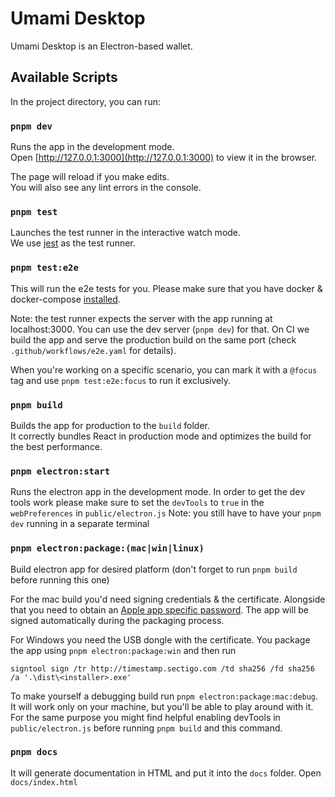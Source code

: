 # Umami Desktop

Umami Desktop is an Electron-based wallet.

## Available Scripts

In the project directory, you can run:

### `pnpm dev`

Runs the app in the development mode.\
Open [http://127.0.0.1:3000](http://127.0.0.1:3000) to view it in the browser.

The page will reload if you make edits.\
You will also see any lint errors in the console.

### `pnpm test`

Launches the test runner in the interactive watch mode.\
We use [jest](https://jestjs.io/) as the test runner.

### `pnpm test:e2e`

This will run the e2e tests for you. Please make sure that you have docker & docker-compose [installed](https://docs.docker.com/desktop/install/mac-install/).

Note: the test runner expects the server with the app running at localhost:3000. You can use the dev server (`pnpm dev`) for that.
On CI we build the app and serve the production build on the same port (check `.github/workflows/e2e.yaml` for details).

When you're working on a specific scenario, you can mark it with a `@focus` tag and use `pnpm test:e2e:focus` to run it exclusively.

### `pnpm build`

Builds the app for production to the `build` folder.\
It correctly bundles React in production mode and optimizes the build for the best performance.

### `pnpm electron:start`

Runs the electron app in the development mode.
In order to get the dev tools work please make sure to set the `devTools` to `true` in the `webPreferences` in `public/electron.js`
Note: you still have to have your `pnpm dev` running in a separate terminal

### `pnpm electron:package:(mac|win|linux)`

Build electron app for desired platform (don't forget to run `pnpm build` before running this one)

For the mac build you'd need signing credentials & the certificate. Alongside that you need to obtain an [Apple app specific password](https://support.apple.com/en-gb/102654). The app will be signed automatically during the packaging process.

For Windows you need the USB dongle with the certificate. You package the app using `pnpm electron:package:win` and then run

```
signtool sign /tr http://timestamp.sectigo.com /td sha256 /fd sha256 /a '.\dist\<installer>.exe'
```

To make yourself a debugging build run `pnpm electron:package:mac:debug`. It will work only on your machine, but you'll be able to play around with it. For the same purpose you might find helpful enabling devTools in `public/electron.js` before running `pnpm build` and this command.

### `pnpm docs`

It will generate documentation in HTML and put it into the `docs` folder. Open `docs/index.html`
